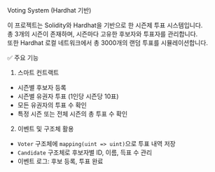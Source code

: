 Voting System (Hardhat 기반)

이 프로젝트는 Solidity와 Hardhat을 기반으로 한 시즌제 투표 시스템입니다.  
총 3개의 시즌이 존재하며, 시즌마다 고유한 후보자와 투표자를 관리합니다.  
또한 Hardhat 로컬 네트워크에서 총 3000개의 랜덤 투표를 시뮬레이션합니다.

 ✅ 주요 기능

1. 스마트 컨트랙트
- 시즌별 후보자 등록
- 시즌별 유권자 투표 (1인당 시즌당 10표)
- 모든 유권자의 투표 수 확인
- 특정 시즌 또는 전체 시즌의 총 투표 수 확인

2. 이벤트 및 구조체 활용
- `Voter` 구조체에 `mapping(uint => uint)`으로 투표 내역 저장
- `Candidate` 구조체로 후보자별 ID, 이름, 득표 수 관리
- 이벤트 로그: 후보 등록, 투표 완료

